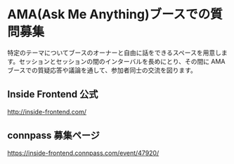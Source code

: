 # AMA(Ask Me Anything)ブースでの質問募集

特定のテーマについてブースのオーナーと自由に話をできるスペースを用意します。セッションとセッションの間のインターバルを長めにとり、その間に AMA ブースでの質疑応答や議論を通して、参加者同士の交流を図ります。

## Inside Frontend 公式

http://inside-frontend.com/

## connpass 募集ページ

https://inside-frontend.connpass.com/event/47920/
